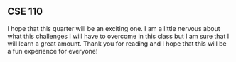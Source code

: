 ## CSE 110
I hope that this quarter will be an exciting one. I am a little nervous about what this challenges I will have to overcome in this class but I am sure that I will learn a great amount. Thank you for reading and I hope that this will be a fun experience for everyone!